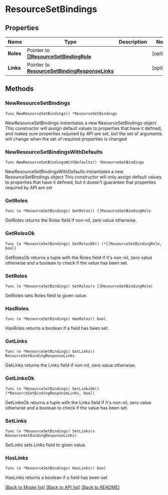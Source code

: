 # ResourceSetBindings

## Properties

Name | Type | Description | Notes
------------ | ------------- | ------------- | -------------
**Roles** | Pointer to [**[]ResourceSetBindingRole**](ResourceSetBindingRole.md) |  | [optional] 
**Links** | Pointer to [**ResourceSetBindingResponseLinks**](ResourceSetBindingResponseLinks.md) |  | [optional] 

## Methods

### NewResourceSetBindings

`func NewResourceSetBindings() *ResourceSetBindings`

NewResourceSetBindings instantiates a new ResourceSetBindings object
This constructor will assign default values to properties that have it defined,
and makes sure properties required by API are set, but the set of arguments
will change when the set of required properties is changed

### NewResourceSetBindingsWithDefaults

`func NewResourceSetBindingsWithDefaults() *ResourceSetBindings`

NewResourceSetBindingsWithDefaults instantiates a new ResourceSetBindings object
This constructor will only assign default values to properties that have it defined,
but it doesn't guarantee that properties required by API are set

### GetRoles

`func (o *ResourceSetBindings) GetRoles() []ResourceSetBindingRole`

GetRoles returns the Roles field if non-nil, zero value otherwise.

### GetRolesOk

`func (o *ResourceSetBindings) GetRolesOk() (*[]ResourceSetBindingRole, bool)`

GetRolesOk returns a tuple with the Roles field if it's non-nil, zero value otherwise
and a boolean to check if the value has been set.

### SetRoles

`func (o *ResourceSetBindings) SetRoles(v []ResourceSetBindingRole)`

SetRoles sets Roles field to given value.

### HasRoles

`func (o *ResourceSetBindings) HasRoles() bool`

HasRoles returns a boolean if a field has been set.

### GetLinks

`func (o *ResourceSetBindings) GetLinks() ResourceSetBindingResponseLinks`

GetLinks returns the Links field if non-nil, zero value otherwise.

### GetLinksOk

`func (o *ResourceSetBindings) GetLinksOk() (*ResourceSetBindingResponseLinks, bool)`

GetLinksOk returns a tuple with the Links field if it's non-nil, zero value otherwise
and a boolean to check if the value has been set.

### SetLinks

`func (o *ResourceSetBindings) SetLinks(v ResourceSetBindingResponseLinks)`

SetLinks sets Links field to given value.

### HasLinks

`func (o *ResourceSetBindings) HasLinks() bool`

HasLinks returns a boolean if a field has been set.


[[Back to Model list]](../README.md#documentation-for-models) [[Back to API list]](../README.md#documentation-for-api-endpoints) [[Back to README]](../README.md)


